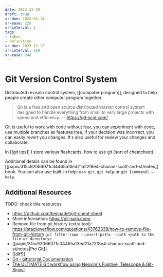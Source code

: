 ```yaml
---
date: 2022-12-29
draft: true
sr-due: 2023-03-14
sr-ease: 228
sr-interval: 1
tags:
- inbox
- definition
sr-due: 2023-12-12
sr-interval: 209
sr-ease: 248
---
```


# Git Version Control System

Distributed revision control system, [[computer program]], designed
to help people create other computer program together.

> Git is a free and open source distributed version control system designed to
> handle everything from small to very large projects with speed and efficiency.
> -- <https://git-scm.com/>

Git is useful to work with code without fear, you can experiment with code, use
multiple branches as features tree, if your decision was incorrect, you can
easily revert you changes. It's also useful for review your changes and
collaborate.

In [[git tips]] I store various flashcards, how to use git (sort of
cheatcheet).

Additional details can be found in [[papis/315c92066071c34465a13ed21a22f8e4-chacon-scott-and-st/notes]] book. You can also
use built-in help: `man git`, `git help` or `git [command] –help`.

## Additional Resources

TODO: check this resources

- <https://github.com/bennadel/git-cheat-sheet>
- More information: <https://git-scm.com/>.
- Remove file from git history (extra tool):
  <https://stackoverflow.com/questions/43762338/how-to-remove-file-from-git-history>
  `git filter-repo --invert-paths --path <path to the file or directory>`
- [[papis/315c92066071c34465a13ed21a22f8e4-chacon-scott-and-st/notes|Pro Git]]
- [[diff]]
- [Git - gittutorial Documentation](https://git-scm.com/docs/gittutorial)
- [The ULTIMATE Git workflow using Neovim's Fugitive, Telescope & Git-Signs!](https://www.youtube.com/watch?v=IyBAuDPzdFY)